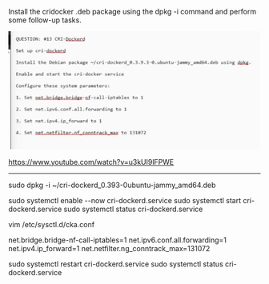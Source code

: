 Install the cridocker .deb package using the dpkg -i command and perform some follow-up tasks.

![alt text](image.png)

https://www.youtube.com/watch?v=u3kUI9lFPWE

---

sudo dpkg -i ~/cri-dockerd_0.393-0ubuntu-jammy_amd64.deb

sudo systemctl enable --now cri-dockerd.service
sudo systemctl start cri-dockerd.service
sudo systemctl status cri-dockerd.service

vim /etc/sysctl.d/cka.conf

net.bridge.bridge-nf-call-iptables=1
net.ipv6.conf.all.forwarding=1
net.ipv4.ip_forward=1
net.netfilter.ng_conntrack_max=131072

sudo systemctl restart cri-dockerd.service
sudo systemctl status cri-dockerd.service